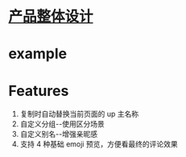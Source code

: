 # [产品整体设计](https://www.wolai.com/vjJXnhH4jPrAe1KktTU84P)

# example

<!-- <p align="center">
<sub>使用别名</sub><br/>
<img width="655" src="../bilibili-comment/assets/别名.gif"><br/>
<sub>添加分组与评论</sub><br/>
</p> -->

# Features

1. 复制时自动替换当前页面的 up 主名称
2. 自定义分组--使用区分场景
3. 自定义别名--增强亲昵感
4. 支持 4 种基础 emoji 预览，方便看最终的评论效果
